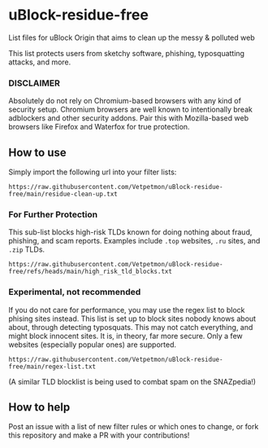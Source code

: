 # uBlock-residue-free
List files for uBlock Origin that aims to clean up the messy &amp; polluted web

This list protects users from sketchy software, phishing, typosquatting attacks, and more.

### DISCLAIMER
Absolutely do not rely on Chromium-based browsers with any kind of security setup. 
Chromium browsers are well known to intentionally break adblockers and other security addons.
Pair this with Mozilla-based web browsers like Firefox and Waterfox for true protection.

## How to use
Simply import the following url into your filter lists:

```
https://raw.githubusercontent.com/Vetpetmon/uBlock-residue-free/main/residue-clean-up.txt
```
### For Further Protection
This sub-list blocks high-risk TLDs known for doing nothing about fraud, phishing, and scam reports. Examples include `.top` websites, `.ru` sites, and `.zip` TLDs.
```
https://raw.githubusercontent.com/Vetpetmon/uBlock-residue-free/refs/heads/main/high_risk_tld_blocks.txt
```
### Experimental, not recommended
If you do not care for performance, you may use the regex list to block phising sites instead.
This list is set up to block sites nobody knows about about, through detecting typosquats.
This may not catch everything, and might block innocent sites.
It is, in theory, far more secure. Only a few websites (especially popular ones) are supported.
```
https://raw.githubusercontent.com/Vetpetmon/uBlock-residue-free/main/regex-list.txt
```
(A similar TLD blocklist is being used to combat spam on the SNAZpedia!)

## How to help
Post an issue with a list of new filter rules or which ones to change, or fork this repository and make a PR with your contributions!
